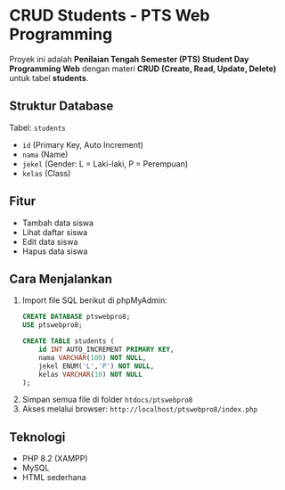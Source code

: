 # CRUD Students - PTS Web Programming

Proyek ini adalah **Penilaian Tengah Semester (PTS) Student Day Programming Web** dengan materi **CRUD (Create, Read, Update, Delete)** untuk tabel **students**.

## Struktur Database
Tabel: `students`
- `id` (Primary Key, Auto Increment)
- `nama` (Name)
- `jekel` (Gender: L = Laki-laki, P = Perempuan)
- `kelas` (Class)

## Fitur
- Tambah data siswa
- Lihat daftar siswa
- Edit data siswa
- Hapus data siswa

## Cara Menjalankan
1. Import file SQL berikut di phpMyAdmin:
   ```sql
   CREATE DATABASE ptswebpro8;
   USE ptswebpro8;

   CREATE TABLE students (
       id INT AUTO_INCREMENT PRIMARY KEY,
       nama VARCHAR(100) NOT NULL,
       jekel ENUM('L','P') NOT NULL,
       kelas VARCHAR(10) NOT NULL
   );
   ```
2. Simpan semua file di folder `htdocs/ptswebpro8`
3. Akses melalui browser: `http://localhost/ptswebpro8/index.php`

## Teknologi
- PHP 8.2 (XAMPP)
- MySQL
- HTML sederhana
